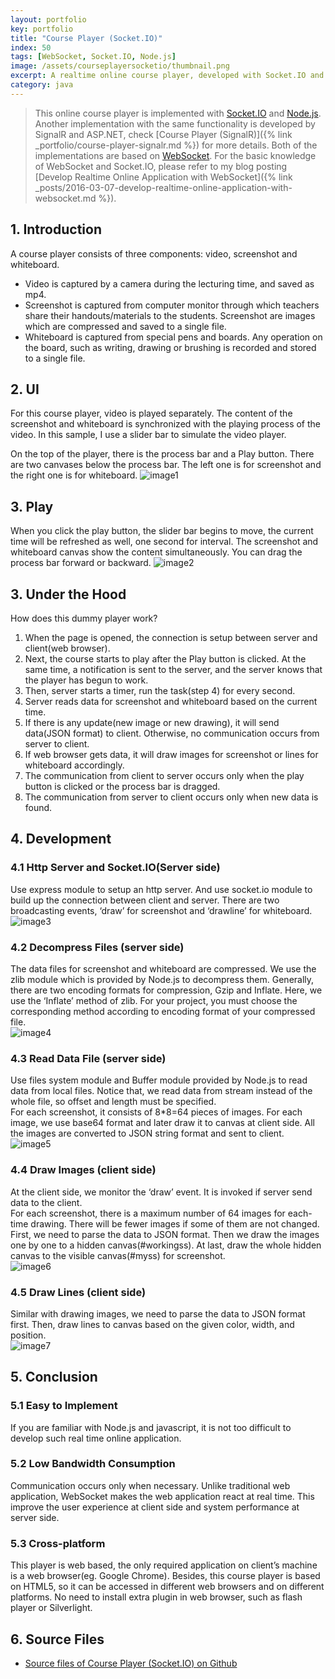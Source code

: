 ```yaml
---
layout: portfolio
key: portfolio
title: "Course Player (Socket.IO)"
index: 50
tags: [WebSocket, Socket.IO, Node.js]
image: /assets/courseplayersocketio/thumbnail.png
excerpt: A realtime online course player, developed with Socket.IO and Node.js
category: java
---
```


> This online course player is implemented with [Socket.IO](http://socket.io/) and [Node.js](https://nodejs.org/en/). Another implementation with the same functionality is developed by SignalR and ASP.NET, check [Course Player (SignalR)]({% link _portfolio/course-player-signalr.md %}) for more details. Both of the implementations are based on [WebSocket](https://en.wikipedia.org/wiki/WebSocket). For the basic knowledge of WebSocket and Socket.IO, please refer to my blog posting [Develop Realtime Online Application with WebSocket]({% link _posts/2016-03-07-develop-realtime-online-application-with-websocket.md %}).

## 1. Introduction
A course player consists of three components: video, screenshot and whiteboard.

* Video is captured by a camera during the lecturing time, and saved as mp4.
* Screenshot is captured from computer monitor through which teachers share their handouts/materials to the students. Screenshot are images which are compressed and saved to a single file.
* Whiteboard is captured from special pens and boards. Any operation on the board, such as writing, drawing or brushing is recorded and stored to a single file.

## 2. UI
For this course player, video is played separately. The content of the screenshot and whiteboard is synchronized with the playing process of the video. In this sample, I use a slider bar to simulate the video player.

On the top of the player, there is the process bar and a Play button. There are two canvases below the process bar. The left one is for screenshot and the right one is for whiteboard.
![image1](/assets/courseplayersocketio/image1.png)  

## 3. Play
When you click the play button, the slider bar begins to move, the current time will be refreshed as well, one second for interval. The screenshot and whiteboard canvas show the content simultaneously. You can drag the process bar forward or backward.
![image2](/assets/courseplayersocketio/image2.png)  

## 3. Under the Hood
How does this dummy player work?  
1) When the page is opened, the connection is setup between server and client(web browser).  
2) Next, the course starts to play after the Play button is clicked. At the same time, a notification is sent to the server, and the server knows that the player has begun to work.  
3) Then, server starts a timer, run the task(step 4) for every second.  
4) Server reads data for screenshot and whiteboard based on the current time.  
5) If there is any update(new image or new drawing), it will send data(JSON format) to client. Otherwise, no communication occurs from server to client.  
6) If web browser gets data, it will draw images for screenshot or lines for whiteboard accordingly.  
7) The communication from client to server occurs only when the play button is clicked or the process bar is dragged.  
8) The communication from server to client occurs only when new data is found.  

## 4. Development
### 4.1 Http Server and Socket.IO(Server side)  
Use express module to setup an http server. And use socket.io module to build up the connection between client and server. There are two broadcasting events, ‘draw’ for screenshot and ‘drawline’ for whiteboard.  
![image3](/assets/courseplayersocketio/image3.png)  
### 4.2 Decompress Files (server side)  
The data files for screenshot and whiteboard are compressed. We use the zlib module which is provided by Node.js to decompress them. Generally, there are two encoding formats for compression, Gzip and Inflate. Here, we use the ‘Inflate’ method of zlib. For your project, you must choose the corresponding method according to encoding format of your compressed file.  
![image4](/assets/courseplayersocketio/image4.png)  
### 4.3 Read Data File (server side)  
Use files system module and Buffer module provided by Node.js to read data from local files. Notice that, we read data from stream instead of the whole file, so offset and length must be specified.  
For each screenshot, it consists of 8\*8=64 pieces of images. For each image, we use base64 format and later draw it to canvas at client side. All the images are converted to JSON string format and sent to client.  
![image5](/assets/courseplayersocketio/image5.png)  
### 4.4 Draw Images (client side)  
At the client side, we monitor the ‘draw’ event. It is invoked if server send data to the client.  
For each screenshot, there is a maximum number of 64 images for each-time drawing. There will be fewer images if some of them are not changed.  
First, we need to parse the data to JSON format. Then we draw the images one by one to a hidden canvas(\#workingss). At last, draw the whole hidden canvas to the visible canvas(\#myss) for screenshot.  
![image6](/assets/courseplayersocketio/image6.png)  
### 4.5 Draw Lines (client side)
Similar with drawing images, we need to parse the data to JSON format first. Then, draw lines to canvas based on the given  color, width, and position.  
![image7](/assets/courseplayersocketio/image7.png)  

## 5. Conclusion
### 5.1 Easy to Implement  
If you are familiar with Node.js and javascript, it is not too difficult to develop such real time online application.  
### 5.2 Low Bandwidth Consumption  
Communication occurs only when necessary. Unlike traditional web application, WebSocket makes the web application react at real time. This improve the user experience at client side and system performance at server side.  
### 5.3 Cross-platform  
This player is web based, the only required application on client’s machine is a web browser(eg. Google Chrome). Besides, this course player is based on HTML5, so it can be accessed in different web browsers and on different platforms. No need to install extra plugin in web browser, such as flash player or Silverlight.  

## 6. Source Files
* [Source files of Course Player (Socket.IO) on Github](https://github.com/jojozhuang/Portfolio/tree/master/CoursePlayerSocketIO)
